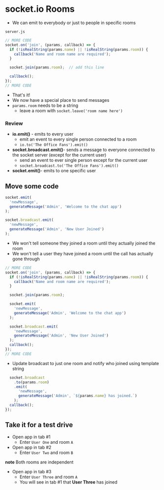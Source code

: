 # socket.io Rooms
* We can emit to everybody or just to people in specific rooms

`server.js`

```js
// MORE CODE
socket.on('join', (params, callback) => {
  if (!isRealString(params.name) || !isRealString(params.room)) {
    callback('Name and room name are required');
  }

  socket.join(params.room);  // add this line

  callback();
});
// MORE CODE
```

* That's it!
* We now have a special place to send messages
* `params.room` needs to be a string
    - leave a room with `socket.leave('room name here')`

### Review
* **io.emit()** - emits to every user
    - emit an event to every single person connected to a room
    - `io.to('The Office Fans').emit()`
* **socket.broadcast.emit()**- sends a message to everyone connected to the socket server (except for the current user)
    - send an event to ever single person except for the current user
    - `socket.broadcast.to('The Office Fans').emit()`
* **socket.emit()**- emits to one specific user

## Move some code
```js
socket.emit(
  'newMessage',
  generateMessage('Admin', 'Welcome to the chat app')
);

socket.broadcast.emit(
  'newMessage',
  generateMessage('Admin', 'New User Joined')
);
```

* We won't tell someone they joined a room until they actually joined the room
* We won't tell a user they have joined a room until the call has actually gone through

```js
// MORE CODE
socket.on('join', (params, callback) => {
  if (!isRealString(params.name) || !isRealString(params.room)) {
    callback('Name and room name are required');
  }

  socket.join(params.room);

  socket.emit(
    'newMessage',
    generateMessage('Admin', 'Welcome to the chat app')
  );

  socket.broadcast.emit(
    'newMessage',
    generateMessage('Admin', 'New User Joined')
  );
  callback();
});
// MORE CODE
```

* Update broadcast to just one room and notify who joined using template string

```js
  socket.broadcast
    .to(params.room)
    .emit(
      'newMessage',
      generateMessage('Admin', `${params.name} has joined.`)
    );
  callback();
});
```

## Take it for a test drive
* Open app in tab #1
    - Enter `User One` and room `A`
* Open app in tab #2
    - Enter `User Two` and room `B`

**note** Both rooms are independent

* Open app in tab #3
    - Enter `User Three` and room `A`
    - You will see in tab #1 that **User Three** has joined
